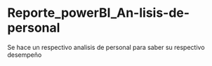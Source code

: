 # Reporte_powerBI_An-lisis-de-personal
Se hace un respectivo analisis de personal para saber su respectivo desempeño 
